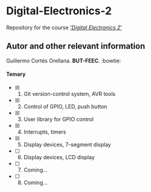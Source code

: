 # Digital-Electronics-2
Repository for the course ['*Digital Electronics 2*'](https://moodle.vutbr.cz/course/view.php?id=229631)

## Autor and other relevant information
Guillermo Cortés Orellana. **BUT-FEEC**.
:bowtie:

#### Temary 
- [x] 1. Git version-control system, AVR tools
- [x] 2. Control of GPIO, LED, push button
- [x] 3. User library for GPIO control
- [x] 4. Interrupts, timers
- [x] 5. Display devices, 7-segment display
- [ ] 6. Display devices, LCD display
- [ ] 7. Coming...
- [ ] 8. Coming...
